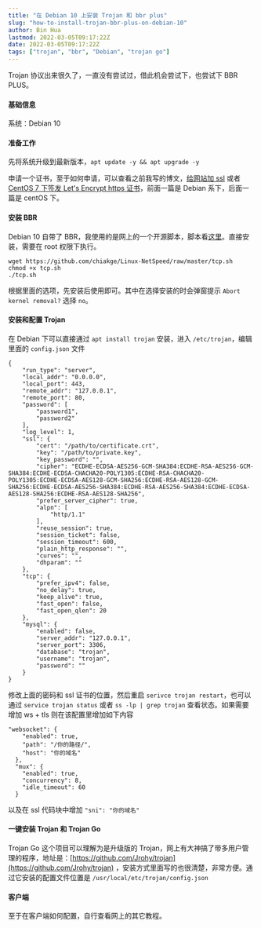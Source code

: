 ```yaml
---
title: "在 Debian 10 上安装 Trojan 和 bbr plus"
slug: "how-to-install-trojan-bbr-plus-on-debian-10"
author: Bin Hua
lastmod: 2022-03-05T09:17:22Z
date: 2022-03-05T09:17:22Z
tags: ["trojan", "bbr", "Debian", "trojan go"]
---
```


Trojan 协议出来很久了，一直没有尝试过，借此机会尝试下，也尝试下 BBR PLUS。

#### 基础信息

系统：Debian 10

#### 准备工作

先将系统升级到最新版本，`apt update -y && apt upgrade -y`

申请一个证书，至于如何申请，可以查看之前我写的博文，[给网站加 ssl](https://tourcoder.com/ssl-for-website/) 或者 [CentOS 7 下签发 Let's Encrypt https 证书](https://tourcoder.com/get-lets-encrypt-on-centos-7/)，前面一篇是 Debian 系下，后面一篇是 centOS 下。

#### 安装 BBR

Debian 10 自带了 BBR，我使用的是网上的一个开源脚本，脚本看[这里](https://github.com/chiakge/Linux-NetSpeed/raw/master/tcp.sh)。直接安装，需要在 root 权限下执行。

```
wget https://github.com/chiakge/Linux-NetSpeed/raw/master/tcp.sh
chmod +x tcp.sh
./tcp.sh
```

根据里面的选项，先安装后使用即可。其中在选择安装的时会弹窗提示 `Abort kernel removal?` 选择 `no`。

#### 安装和配置 Trojan

在 Debian 下可以直接通过 `apt install trojan` 安装，进入 `/etc/trojan`，编辑里面的 `config.json` 文件

```
{
    "run_type": "server",
    "local_addr": "0.0.0.0",
    "local_port": 443,
    "remote_addr": "127.0.0.1",
    "remote_port": 80,
    "password": [
        "password1",
        "password2"
    ],
    "log_level": 1,
    "ssl": {
        "cert": "/path/to/certificate.crt",
        "key": "/path/to/private.key",
        "key_password": "",
        "cipher": "ECDHE-ECDSA-AES256-GCM-SHA384:ECDHE-RSA-AES256-GCM-SHA384:ECDHE-ECDSA-CHACHA20-POLY1305:ECDHE-RSA-CHACHA20-POLY1305:ECDHE-ECDSA-AES128-GCM-SHA256:ECDHE-RSA-AES128-GCM-SHA256:ECDHE-ECDSA-AES256-SHA384:ECDHE-RSA-AES256-SHA384:ECDHE-ECDSA-AES128-SHA256:ECDHE-RSA-AES128-SHA256",
        "prefer_server_cipher": true,
        "alpn": [
            "http/1.1"
        ],
        "reuse_session": true,
        "session_ticket": false,
        "session_timeout": 600,
        "plain_http_response": "",
        "curves": "",
        "dhparam": ""
    },
    "tcp": {
        "prefer_ipv4": false,
        "no_delay": true,
        "keep_alive": true,
        "fast_open": false,
        "fast_open_qlen": 20
    },
    "mysql": {
        "enabled": false,
        "server_addr": "127.0.0.1",
        "server_port": 3306,
        "database": "trojan",
        "username": "trojan",
        "password": ""
    }
}
``` 

修改上面的密码和 ssl 证书的位置，然后重启 `serivce trojan restart`，也可以通过 `service trojan status` 或者 `ss -lp | grep trojan` 查看状态。如果需要增加 ws + tls 则在该配置里增加如下内容

```
"websocket": {
    "enabled": true,
    "path": "/你的路径/",
    "host": "你的域名"
  },
  "mux": {
    "enabled": true,
    "concurrency": 8,
    "idle_timeout": 60
  }
```

以及在 ssl 代码块中增加 `"sni": "你的域名"`

#### 一键安装 Trojan 和 Trojan Go

Trojan Go 这个项目可以理解为是升级版的 Trojan，网上有大神搞了带多用户管理的程序，地址是：[https://github.com/Jrohy/trojan](https://github.com/Jrohy/trojan) ，安装方式里面写的也很清楚，非常方便。通过它安装的配置文件位置是 `/usr/local/etc/trojan/config.json`

#### 客户端

至于在客户端如何配置，自行查看网上的其它教程。
